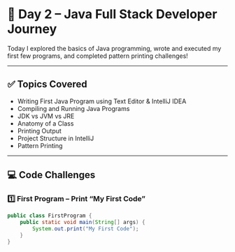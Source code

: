 # 📆 Day 2 – Java Full Stack Developer Journey

Today I explored the basics of Java programming, wrote and executed my first few programs, and completed pattern printing challenges!

---

## ✅ Topics Covered

- Writing First Java Program using Text Editor & IntelliJ IDEA
- Compiling and Running Java Programs
- JDK vs JVM vs JRE
- Anatomy of a Class
- Printing Output
- Project Structure in IntelliJ
- Pattern Printing

---

## 💻 Code Challenges

### 1️⃣ First Program – Print “My First Code”

```java
public class FirstProgram {
    public static void main(String[] args) {
        System.out.print("My First Code");
    }
}
